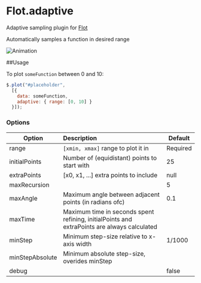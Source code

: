 Flot.adaptive
=============

Adaptive sampling plugin for [Flot](https://github.com/flot/flot)

Automatically samples a function in desired range

![Animation](http://simonschmidt.github.io/Flot-Adaptive/images/recursions.gif)

##Usage

To plot `someFunction` between 0 and 10:
```javascript
$.plot("#placeholder", 
  [{ 
    data: someFunction,
    adaptive: { range: [0, 10] }
  }]);
```

### Options

| Option          | Description| Default |
|-----------------|:-----------|---------|
| range           | `[xmin, xmax]` range to plot it in  | Required |
| initialPoints   | Number of (equidistant) points to start with| 25 |
| extraPoints     | [x0, x1, ...] extra points to include | null |
| maxRecursion    | | 5 |
| maxAngle        | Maximum angle between adjacent points (in radians ofc) | 0.1 |
| maxTime         | Maximum time in seconds spent refining, initialPoints and extraPoints are always calculated | |
| minStep         | Minimum step-size relative to x-axis width | 1/1000 |
| minStepAbsolute | Minimum absolute step-size, overides minStep | |
| debug           | | false |


